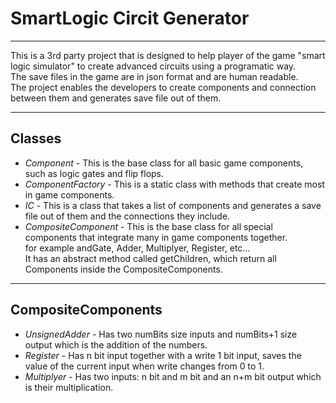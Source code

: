 ﻿# SmartLogic Circit Generator
----

This is a 3rd party project that is designed to help player of the game "smart logic simulator"
 to create advanced circuits using a programatic way.
<br> 
The save files in the game are in json format and are human readable.
<br>
The project enables the developers to create components and connection between them
and generates save file out of them.

----
## Classes
 - _Component_ - This is the base class for all basic game components, such as logic gates and flip flops.
 - _ComponentFactory_ - This is a static class with methods that create most in game components.
 - _IC_ - This is a class that takes a list of components and 
        generates a save file out of them and the connections they include. 
 - _CompositeComponent_ - This is the base class for all special components that integrate many in game components together.
     <br>
      for example andGate, Adder, Multiplyer, Register, etc...
     <br>
      It has an abstract method called getChildren, which return all Components inside the CompositeComponents.

----
## CompositeComponents
 - _UnsignedAdder_ - Has two numBits size inputs and numBits+1 size output which is the addition of the numbers.
 - _Register_ - Has n bit input together with a write 1 bit input, saves the value of the current input when write changes from 0 to 1.
 - _Multiplyer_ - Has two inputs: n bit and m bit and an n+m bit output which is their multiplication.